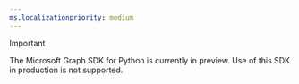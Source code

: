 ```yaml
---
ms.localizationpriority: medium
---
```


<!-- markdownlint-disable MD041 -->
> [!IMPORTANT]
> The Microsoft Graph SDK for Python is currently in preview. Use of this SDK in production is not supported.
